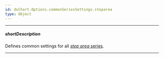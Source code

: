 ```yaml
---
id: dxChart.Options.commonSeriesSettings.steparea
type: Object
---
```

---
##### shortDescription
Defines common settings for all [*step area* series](/api-reference/20%20Data%20Visualization%20Widgets/dxChart/5%20Series%20Types/StepAreaSeries '/Documentation/ApiReference/UI_Components/dxChart/Series_Types/StepAreaSeries/').

---
